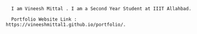       I am Vineesh Mittal . I am a Second Year Student at IIIT Allahbad.

      Portfolio Website Link : https://vineeshmittal1.github.io/portfolio/.
